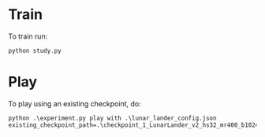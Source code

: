 # Train

To train run:

    python study.py
    
# Play 

To play using an existing checkpoint, do:

    python .\experiment.py play with .\lunar_lander_config.json existing_checkpoint_path=.\checkpoint_1_LunarLander_v2_hs32_mr400_b1024_rs100_lf10_ne100_nu200_e0.001_lr0.005.pt